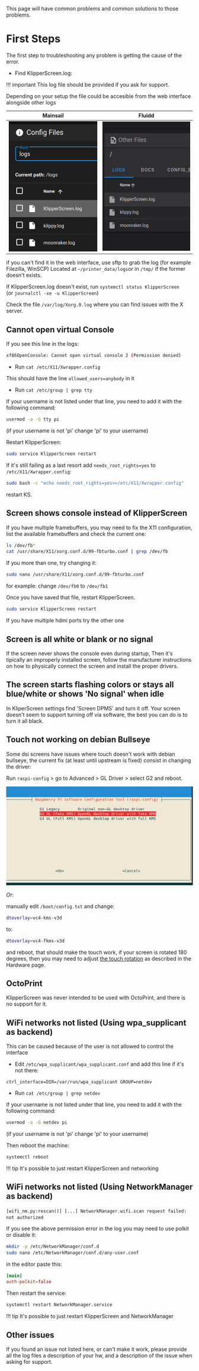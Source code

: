 
This page will have common problems and common solutions to those problems.

# First Steps

The first step to troubleshooting any problem is getting the cause of the error.

* Find KlipperScreen.log:

!!! important
    This log file should be provided if you ask for support.

Depending on your setup the file could be accesible from the web interface alongside other logs

Mainsail | Fluidd
:-:|:-:
![m_logs](img/troubleshooting/logs_mainsail.png) | ![f_logs](img/troubleshooting/logs_fluidd.png)

if you can't find it in the web interface, use sftp to grab the log (for example Filezilla, WinSCP)
Located at `~/printer_data/logs`or in `/tmp/` if the former doesn't exists.

If KlipperScreen.log doesn't exist, run `systemctl status KlipperScreen`<br>
(or `journalctl -xe -u KlipperScreen`)

Check the file `/var/log/Xorg.0.log` where you can find issues with the X server.

## Cannot open virtual Console
If you see this line in the logs:
```sh
xf86OpenConsole: Cannot open virtual console 2 (Permission denied)
```

* Run `cat /etc/X11/Xwrapper.config`

This should have the line `allowed_users=anybody` in it

* Run `cat /etc/group | grep tty`

If your username is not listed under that line, you need to add it with the following command:

```sh
usermod -a -G tty pi
```
(if your username is not 'pi' change 'pi' to your username)

Restart KlipperScreen:
```sh
sudo service KlipperScreen restart
```

If it's still failing as a last resort add `needs_root_rights=yes` to `/etc/X11/Xwrapper.config`:
```sh
sudo bash -c "echo needs_root_rights=yes>>/etc/X11/Xwrapper.config"
```

restart KS.

## Screen shows console instead of KlipperScreen

If you have multiple framebuffers, you may need to fix the X11 configuration,
list the available framebuffers and check the current one:
```sh
ls /dev/fb*
cat /usr/share/X11/xorg.conf.d/99-fbturbo.conf | grep /dev/fb
```

If you more than one, try changing it:
```sh
sudo nano /usr/share/X11/xorg.conf.d/99-fbturbo.conf
```

for example: change `/dev/fb0` to `/dev/fb1`

Once you have saved that file, restart KlipperScreen.
```sh
sudo service KlipperScreen restart
```

If you have multiple hdmi ports try the other one

## Screen is all white or blank or no signal

If the screen never shows the console even during startup, Then it's tipically an improperly installed screen,
follow the manufacturer instructions on how to physically connect the screen and install the proper drivers.

## The screen starts flashing colors or stays all blue/white or shows 'No signal' when idle

In KliperScreen settings find 'Screen DPMS' and turn it off.
Your screen doesn't seem to support turning off via software, the best you can do is to turn it all black.

## Touch not working on debian Bullseye

Some dsi screens have issues where touch doesn't work with debian bullseye, the current fix
(at least until upstream is fixed) consist in changing the driver:

Run `raspi-config` > go to Advanced > GL Driver > select G2 and reboot.

![config](img/troubleshooting/gldriver.png)

*Or*:

manually edit `/boot/config.txt` and change:

```sh
dtoverlay=vc4-kms-v3d
```

to:
```sh
dtoverlay=vc4-fkms-v3d
```
and reboot, that should make the touch work, if your screen is rotated 180 degrees, then you may need to adjust
[the touch rotation](Hardware.md) as described in the Hardware page.

## OctoPrint

KlipperScreen was never intended to be used with OctoPrint, and there is no support for it.

## WiFi networks not listed (Using wpa_supplicant as backend)

This can be caused because of the user is not allowed to control the interface

* Edit `/etc/wpa_supplicant/wpa_supplicant.conf` and add this line if it's not there:

```
ctrl_interface=DIR=/var/run/wpa_supplicant GROUP=netdev
```

* Run `cat /etc/group | grep netdev`

If your username is not listed under that line, you need to add it with the following command:

```sh
usermod -a -G netdev pi
```
(if your username is not 'pi' change 'pi' to your username)

Then reboot the machine:

```sh
systemctl reboot
```

!!! tip
    It's possible to just restart KlipperScreen and networking

## WiFi networks not listed (Using NetworkManager as backend)

`[wifi_nm.py:rescan()] [...] NetworkManager.wifi.scan request failed: not authorized`


If you see the above permission error in the log you may need to use polkit or disable it:

```sh
mkdir -p /etc/NetworkManager/conf.d
sudo nano /etc/NetworkManager/conf.d/any-user.conf
```

in the editor paste this:

```conf
[main]
auth-polkit=false
```

Then restart the service:

```sh
systemctl restart NetworkManager.service
```

!!! tip
    It's possible to just restart KlipperScreen and NetworkManager


## Other issues

If you found an issue not listed here, or can't make it work, please provide all the log files
a description of your hw, and a description of the issue when asking for support.
